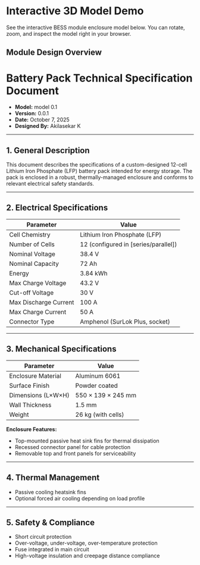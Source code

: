 # Interactive 3D Model Demo

See the interactive BESS module enclosure model below. You can rotate, zoom, and inspect the model right in your browser.

<!-- Load the model-viewer library -->
<script type="module" src="https://unpkg.com/@google/model-viewer/dist/model-viewer.min.js"></script>

<model-viewer
  src="/models/Pack_Design.glb"
  alt="BESS module enclosure"
  camera-controls
  auto-rotate
  shadow-intensity="0.6"
  style="width:100%;max-width:800px;height:480px;--poster-color: #84c5adff;background-color:#013220;">
</model-viewer>

## Module Design Overview

# Battery Pack Technical Specification Document

- **Model:** model 0.1  
- **Version:** 0.0.1  
- **Date:** October 7, 2025  
- **Designed By:** Akilasekar K

---

## 1. General Description

This document describes the specifications of a custom-designed 12-cell Lithium Iron Phosphate (LFP) battery pack intended for energy storage. The pack is enclosed in a robust, thermally-managed enclosure and conforms to relevant electrical safety standards.

---

## 2. Electrical Specifications

| Parameter              | Value                                 |
|------------------------|----------------------------------------|
| Cell Chemistry         | Lithium Iron Phosphate (LFP)          |
| Number of Cells        | 12 (configured in [series/parallel])  |
| Nominal Voltage        | 38.4 V                                |
| Nominal Capacity       | 72 Ah                                 |
| Energy                 | 3.84 kWh                              |
| Max Charge Voltage     | 43.2 V                                |
| Cut-off Voltage        | 30 V                                  |
| Max Discharge Current  | 100 A                                 |
| Max Charge Current     | 50 A                                  |
| Connector Type         | Amphenol (SurLok Plus, socket)        |

---

## 3. Mechanical Specifications

| Parameter              | Value                  |
|------------------------|------------------------|
| Enclosure Material     | Aluminum 6061          |
| Surface Finish         | Powder coated          |
| Dimensions (L×W×H)     | 550 × 139 × 245 mm     |
| Wall Thickness         | 1.5 mm                 |
| Weight                 | 26 kg (with cells)     |

**Enclosure Features:**

- Top-mounted passive heat sink fins for thermal dissipation  
- Recessed connector panel for cable protection  
- Removable top and front panels for serviceability  

---

## 4. Thermal Management

- Passive cooling heatsink fins  
- Optional forced air cooling depending on load profile  

---

## 5. Safety & Compliance

- Short circuit protection  
- Over-voltage, under-voltage, over-temperature protection  
- Fuse integrated in main circuit  
- High-voltage insulation and creepage distance compliance  
